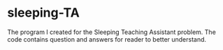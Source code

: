 # sleeping-TA

The program I created for the Sleeping Teaching Assistant problem. The code contains question and answers for reader to better understand.
